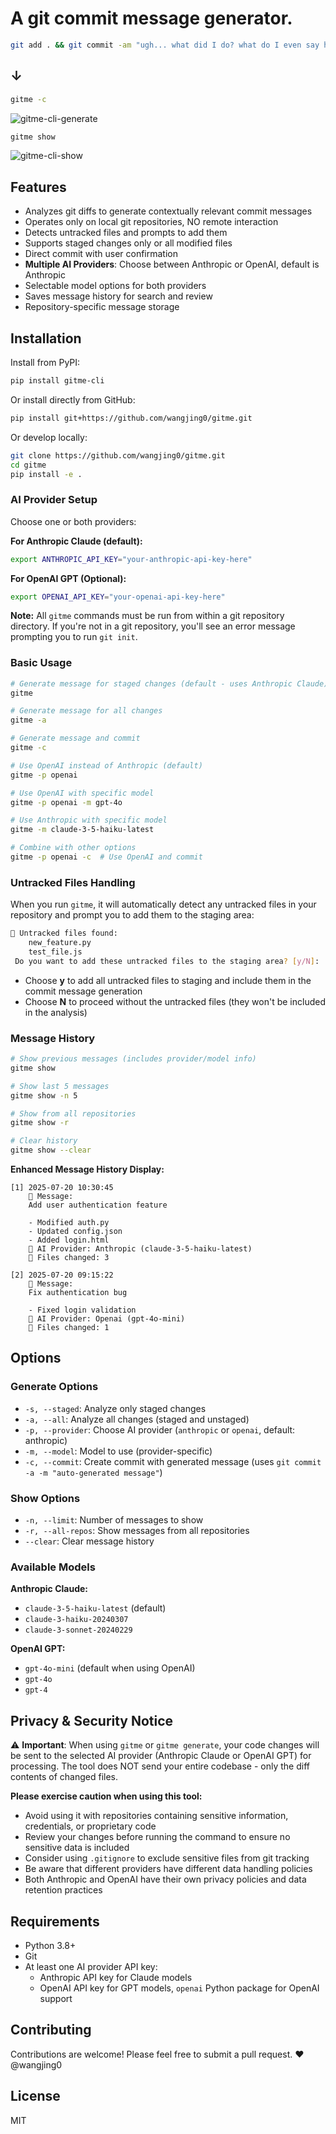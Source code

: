 # A git commit message generator.

```bash
git add . && git commit -am "ugh... what did I do? what do I even say here?"
```
## ↓
```bash
gitme -c
```
![gitme-cli-generate](https://github.com/wangjing0/gitme/raw/main/images/gitcommit.png)
```bash
gitme show
```

![gitme-cli-show](https://github.com/wangjing0/gitme/raw/main/images/gitshow.png)

## Features

- Analyzes git diffs to generate contextually relevant commit messages
- Operates only on local git repositories, NO remote interaction
- Detects untracked files and prompts to add them
- Supports staged changes only or all modified files
- Direct commit with user confirmation
- **Multiple AI Providers**: Choose between Anthropic or OpenAI, default is Anthropic
- Selectable model options for both providers
- Saves message history for search and review
- Repository-specific message storage

## Installation

Install from PyPI:

```bash
pip install gitme-cli
```

Or install directly from GitHub:

```bash
pip install git+https://github.com/wangjing0/gitme.git
```

Or develop locally:

```bash
git clone https://github.com/wangjing0/gitme.git
cd gitme
pip install -e .
```

### AI Provider Setup

Choose one or both providers:

**For Anthropic Claude (default):**
```bash
export ANTHROPIC_API_KEY="your-anthropic-api-key-here"
```

**For OpenAI GPT (Optional):**
```bash
export OPENAI_API_KEY="your-openai-api-key-here"
```


**Note:** All `gitme` commands must be run from within a git repository directory. If you're not in a git repository, you'll see an error message prompting you to run `git init`.

### Basic Usage

```bash
# Generate message for staged changes (default - uses Anthropic Claude)
gitme

# Generate message for all changes
gitme -a

# Generate message and commit
gitme -c
```

```bash
# Use OpenAI instead of Anthropic (default)
gitme -p openai

# Use OpenAI with specific model
gitme -p openai -m gpt-4o

# Use Anthropic with specific model
gitme -m claude-3-5-haiku-latest

# Combine with other options
gitme -p openai -c  # Use OpenAI and commit
```

### Untracked Files Handling

When you run `gitme`, it will automatically detect any untracked files in your repository and prompt you to add them to the staging area:

```bash
📁 Untracked files found:
    new_feature.py
    test_file.js
 Do you want to add these untracked files to the staging area? [y/N]:
```

- Choose **y** to add all untracked files to staging and include them in the commit message generation
- Choose **N** to proceed without the untracked files (they won't be included in the analysis)

### Message History

```bash
# Show previous messages (includes provider/model info)
gitme show

# Show last 5 messages
gitme show -n 5

# Show from all repositories
gitme show -r

# Clear history
gitme show --clear
```

**Enhanced Message History Display:**
```
[1] 2025-07-20 10:30:45
    💬 Message:
    Add user authentication feature
    
    - Modified auth.py
    - Updated config.json
    - Added login.html
    🤖 AI Provider: Anthropic (claude-3-5-haiku-latest)
    📝 Files changed: 3

[2] 2025-07-20 09:15:22
    💬 Message:
    Fix authentication bug
    
    - Fixed login validation
    🤖 AI Provider: Openai (gpt-4o-mini)
    📝 Files changed: 1
```

## Options

### Generate Options

- `-s, --staged`: Analyze only staged changes
- `-a, --all`: Analyze all changes (staged and unstaged)
- `-p, --provider`: Choose AI provider (`anthropic` or `openai`, default: anthropic)
- `-m, --model`: Model to use (provider-specific)
- `-c, --commit`: Create commit with generated message (uses `git commit -a -m "auto-generated message"`)

### Show Options

- `-n, --limit`: Number of messages to show
- `-r, --all-repos`: Show messages from all repositories
- `--clear`: Clear message history

### Available Models

**Anthropic Claude:**
- `claude-3-5-haiku-latest` (default)
- `claude-3-haiku-20240307`
- `claude-3-sonnet-20240229`

**OpenAI GPT:**
- `gpt-4o-mini` (default when using OpenAI)
- `gpt-4o`
- `gpt-4`

## Privacy & Security Notice

⚠️ **Important**: When using `gitme` or `gitme generate`, your code changes will be sent to the selected AI provider (Anthropic Claude or OpenAI GPT) for processing. The tool does NOT send your entire codebase - only the diff contents of changed files.

**Please exercise caution when using this tool:**
- Avoid using it with repositories containing sensitive information, credentials, or proprietary code
- Review your changes before running the command to ensure no sensitive data is included
- Consider using `.gitignore` to exclude sensitive files from git tracking
- Be aware that different providers have different data handling policies
- Both Anthropic and OpenAI have their own privacy policies and data retention practices

## Requirements

- Python 3.8+
- Git
- At least one AI provider API key:
  - Anthropic API key for Claude models
  - OpenAI API key for GPT models, `openai` Python package for OpenAI support

## Contributing

Contributions are welcome! Please feel free to submit a pull request. ❤️ @wangjing0 

## License

MIT